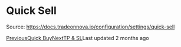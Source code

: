 
# Quick Sell

Source: https://docs.tradeonnova.io/configuration/settings/quick-sell

[PreviousQuick Buy](/configuration/settings/quick-buy)[NextTP & SL](/configuration/tp-and-sl)Last updated 2 months ago
